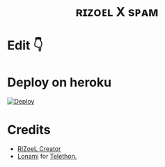 <h1 align="center">
  <b>ʀɪᴢᴏᴇʟ X sᴘᴀᴍ</b>
</h1>

# Edit 👇

# Deploy on heroku

[![Deploy](https://www.herokucdn.com/deploy/button.svg)](https://heroku.com/deploy?template=https://github.com/Dtg748175/XSpam-Deploy/edit/Rizoel/README.md)

# Credits
* [RiZoeL Creator](https://github.com/MrRizoel)
* [Lonami](https://github.com/LonamiWebs/) for [Telethon.](https://github.com/LonamiWebs/Telethon)
